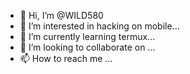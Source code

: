 - 👋 Hi, I’m @WILD580
- 👀 I’m interested in hacking on mobile...
- 🌱 I’m currently learning termux...
- 💞️ I’m looking to collaborate on ...
- 📫 How to reach me ...

<!---
WILD580/WILD580 is a ✨ special ✨ repository because its `README.md` (this file) appears on your GitHub profile.
You can click the Preview link to take a look at your changes.
--->
